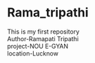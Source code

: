 # Rama_tripathi
This is my first repository
<br>
Author-Ramapati Tripathi
<br>
project-NOU E-GYAN
<br>
location-Lucknow
